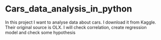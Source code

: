 # Cars_data_analysis_in_python
In this project I want to analyse data about cars. I download it from Kaggle. Their original source is OLX.
I will check correlation, create regression model and check some hypothesis

